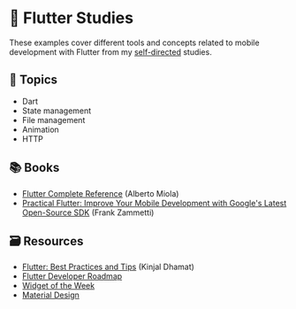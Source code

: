 # 📱 Flutter Studies

These examples cover different tools and concepts related to mobile development with Flutter from my [self-directed](https://github.com/DanielBrito/self-learning) studies.

## :bookmark_tabs: Topics

- Dart
- State management
- File management
- Animation
- HTTP

## :books: Books

- [Flutter Complete Reference](./ebook_flutter_complete_reference.pdf) (Alberto Miola)
- [Practical Flutter: Improve Your Mobile Development with Google's Latest Open-Source SDK](https://github.com/DanielBrito/flutter-studies/tree/main/Practical%20Flutter) (Frank Zammetti)

## :card_file_box: Resources

- [Flutter: Best Practices and Tips](https://medium.com/flutter-community/flutter-best-practices-and-tips-7c2782c9ebb5) (Kinjal Dhamat)
- [Flutter Developer Roadmap](https://github.com/Tarikul711/flutter-development-roadmap)
- [Widget of the Week](https://www.youtube.com/playlist?list=PLjxrf2q8roU23XGwz3Km7sQZFTdB996iG)
- [Material Design](https://material.io/design)

